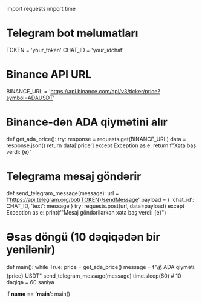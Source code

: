 import requests
import time

# Telegram bot məlumatları
TOKEN = 'your_token'
CHAT_ID = 'your_idchat'

# Binance API URL
BINANCE_URL = 'https://api.binance.com/api/v3/ticker/price?symbol=ADAUSDT'

# Binance-dən ADA qiymətini alır
def get_ada_price():
    try:
        response = requests.get(BINANCE_URL)
        data = response.json()
        return data['price']
    except Exception as e:
        return f"Xəta baş verdi: {e}"

# Telegrama mesaj göndərir
def send_telegram_message(message):
    url = f'https://api.telegram.org/bot{TOKEN}/sendMessage'
    payload = {
        'chat_id': CHAT_ID,
        'text': message
    }
    try:
        requests.post(url, data=payload)
    except Exception as e:
        print(f"Mesaj göndərilərkən xəta baş verdi: {e}")

# Əsas döngü (10 dəqiqədən bir yenilənir)
def main():
    while True:
        price = get_ada_price()
        message = f"💰 ADA qiyməti: {price} USDT"
        send_telegram_message(message)
        time.sleep(60)  # 10 dəqiqə = 60 saniyə

if __name__ == '__main__':
    main()

